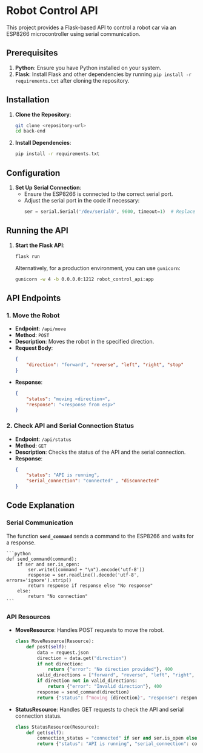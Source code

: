 # Robot Control API

This project provides a Flask-based API to control a robot car via an ESP8266 microcontroller using serial communication.

## Prerequisites

1. **Python**: Ensure you have Python installed on your system.
2. **Flask**: Install Flask and other dependencies by running `pip install -r requirements.txt` after cloning the repository.

## Installation

1. **Clone the Repository**:
    ```bash
    git clone <repository-url>
    cd back-end
    ```

2. **Install Dependencies**:
    ```bash
    pip install -r requirements.txt
    ```

## Configuration

1. **Set Up Serial Connection**:
    - Ensure the ESP8266 is connected to the correct serial port.
    - Adjust the serial port in the code if necessary:
      ```python
      ser = serial.Serial('/dev/serial0', 9600, timeout=1)  # Replace '/dev/serial0' with the actual port
      ```

## Running the API

1. **Start the Flask API**:
    ```bash
    flask run
    ```
    Alternatively, for a production environment, you can use `gunicorn`:
    ```bash
    gunicorn -w 4 -b 0.0.0.0:1212 robot_control_api:app
    ```

## API Endpoints

### 1. Move the Robot

- **Endpoint**: `/api/move`
- **Method**: `POST`
- **Description**: Moves the robot in the specified direction.
- **Request Body**:
    ```json
    {
        "direction": "forward", "reverse", "left", "right", "stop"
    }
    ```
- **Response**:
    ```json
    {
        "status": "moving <direction>",
        "response": "<response from esp>"
    }
    ```

### 2. Check API and Serial Connection Status

- **Endpoint**: `/api/status`
- **Method**: `GET`
- **Description**: Checks the status of the API and the serial connection.
- **Response**:
    ```json
    {
        "status": "API is running",
        "serial_connection": "connected" , "disconnected"
    }
    ```

## Code Explanation

### Serial Communication

The function **`send_command`** sends a command to the ESP8266 and waits for a response.

    ```python
    def send_command(command):
        if ser and ser.is_open:
            ser.write((command + "\n").encode('utf-8'))
            response = ser.readline().decode('utf-8', errors='ignore').strip()
            return response if response else "No response"
        else:
            return "No connection"
    ```

### API Resources

- **MoveResource**: Handles POST requests to move the robot.
    ```python
    class MoveResource(Resource):
        def post(self):
            data = request.json
            direction = data.get("direction")
            if not direction:
                return {"error": "No direction provided"}, 400
            valid_directions = ["forward", "reverse", "left", "right", "stop"]
            if direction not in valid_directions:
                return {"error": "Invalid direction"}, 400
            response = send_command(direction)
            return {"status": f"moving {direction}", "response": response}
    ```

- **StatusResource**: Handles GET requests to check the API and serial connection status.
    ```python
    class StatusResource(Resource):
        def get(self):
            connection_status = "connected" if ser and ser.is_open else "disconnected"
            return {"status": "API is running", "serial_connection": connection_status}
    ```
